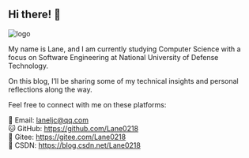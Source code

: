 ## Hi there! 👋

<img class="avatar" src="https://laneljc-1321736255.cos.ap-nanjing.myqcloud.com/pic/%25E5%25A4%25B4%25E5%2583%258F3.png" alt="logo">

My name is Lane, and I am currently studying Computer Science with a focus on Software Engineering at National University of Defense Technology.

On this blog, I’ll be sharing some of my technical insights and personal reflections along the way. 

Feel free to connect with me on these platforms:

📧 Email: laneljc@qq.com  
🐱 GitHub: https://github.com/Lane0218  
🐴 Gitee: https://gitee.com/Lane0218  
📝 CSDN: https://blog.csdn.net/Lane0218

